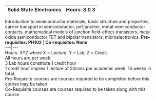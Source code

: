 **Solid State Electronics** | **Hours: 3 0 3**  
---|---  
Introduction to semiconductor materials, basic structure and properties, carrier transport in semiconductor, pn?junction, metal-semiconductor contacts, mathematical models of junction field-effect-transistors, metal oxide semiconductor FET and bipolar transistors, microelectronics.
**Pre-requisites: PH102** | **Co-requisites: None**  
---|---  
Hours: XYZ where X = Lecture, Y = Lab, Z = Credit  
All hours are per week.  
3 Lab hours constitute 1 credit hour  
1 credit hour implies 1 lecture of 50mins per academic week. 16 weeks in total.  
Pre-Requisite courses are courses required to be completed before this course may be taken  
Co-Requisite courses are courses required to be taken along with this course
